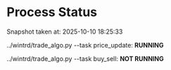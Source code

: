 # Process Status

Snapshot taken at: 2025-10-10 18:25:33

../wintrd/trade_algo.py --task price_update: **RUNNING**

../wintrd/trade_algo.py --task buy_sell: **NOT RUNNING**

